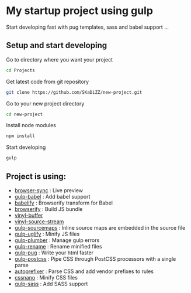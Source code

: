 # My startup project using gulp

Start developing fast with pug templates, sass and babel support ...

## Setup and start developing

Go to directory where you want your project

```bash
cd Projects
```

Get latest code from git repository

```bash
git clone https://github.com/SKaDiZZ/new-project.git
```

Go to your new project directory

```bash
cd new-project
```

Install node modules

  ```bash
  npm install
  ```

Start developing

  ```bash
  gulp
  ```

## Project is using:
* [browser-sync](https://github.com/BrowserSync/browser-sync) : Live preview
* [gulp-babel](https://github.com/babel/gulp-babel) : Add babel support
* [babelify](https://github.com/babel/babelify) : Browserify transform for Babel
* [browserify](https://github.com/substack/node-browserify) : Build JS bundle
* [vinyl-buffer](https://github.com/hughsk/vinyl-buffer)
* [vinyl-source-stream](https://github.com/hughsk/vinyl-source-stream)
* [gulp-sourcemaps](https://github.com/floridoo/gulp-sourcemaps) : Inline source maps are embedded in the source file
* [gulp-uglify](https://github.com/terinjokes/gulp-uglify) : Minify JS files
* [gulp-plumber](https://github.com/floatdrop/gulp-plumber) : Manage gulp errors
* [gulp-rename](https://github.com/hparra/gulp-rename) : Rename minified files
* [gulp-pug](https://github.com/jamen/gulp-pug) : Write your html faster
* [gulp-postcss](https://github.com/postcss/gulp-postcss) : Pipe CSS through PostCSS processors with a single parse
* [autoprefixer](https://github.com/postcss/autoprefixer) : Parse CSS and add vendor prefixes to rules
* [cssnano](https://github.com/ben-eb/cssnano) : Minify CSS files
* [gulp-sass](https://github.com/dlmanning/gulp-sass) : Add SASS support
